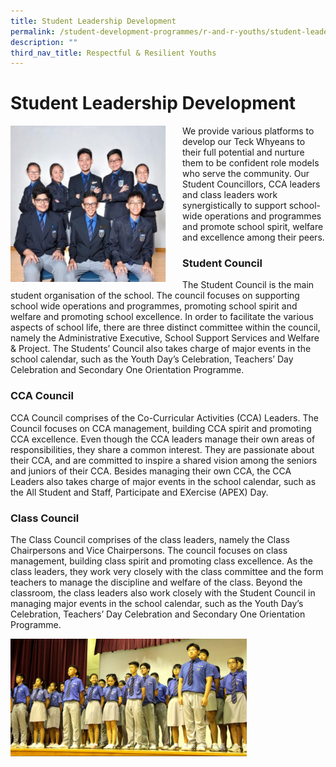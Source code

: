 ```yaml
---
title: Student Leadership Development
permalink: /student-development-programmes/r-and-r-youths/student-leadership-development/permalink/
description: ""
third_nav_title: Respectful & Resilient Youths
---
```

Student Leadership Development
==============================

<img src="/images/sld1.jpg" style="width:250px;height:250px;margin-right:25px;" align = "left">We provide various platforms to develop our Teck Whyeans to their full potential and nurture them to be confident role models who serve the community. Our Student Councillors, CCA leaders and class leaders work synergistically to support school-wide operations and programmes and promote school spirit, welfare and excellence among their peers.

### **Student Council**

The Student Council is the main student organisation of the school. The council focuses on supporting school wide operations and programmes, promoting school spirit and welfare and promoting school excellence. In order to facilitate the various aspects of school life, there are three distinct committee within the council, namely the Administrative Executive, School Support Services and Welfare & Project. The Students’ Council also takes charge of major events in the school calendar, such as the Youth Day’s Celebration, Teachers’ Day Celebration and Secondary One Orientation Programme.

### CCA Council

CCA Council comprises of the Co-Curricular Activities (CCA) Leaders. The Council focuses on CCA management, building CCA spirit and promoting CCA excellence. Even though the CCA leaders manage their own areas of responsibilities, they share a common interest. They are passionate about their CCA, and are committed to inspire a shared vision among the seniors and juniors of their CCA. Besides managing their own CCA, the CCA Leaders also takes charge of major events in the school calendar, such as the All Student and Staff, Participate and EXercise (APEX) Day.

### Class Council

The Class Council comprises of the class leaders, namely the Class Chairpersons and Vice Chairpersons. The council focuses on class management, building class spirit and promoting class excellence. As the class leaders, they work very closely with the class committee and the form teachers to manage the discipline and welfare of the class. Beyond the classroom, the class leaders also work closely with the Student Council in managing major events in the school calendar, such as the Youth Day’s Celebration, Teachers’ Day Celebration and Secondary One Orientation Programme.

<img src="/images/sld2.jpg" style="width:75%">